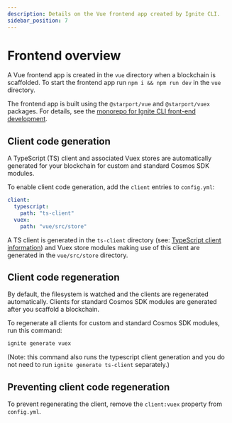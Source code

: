 ```yaml
---
description: Details on the Vue frontend app created by Ignite CLI.
sidebar_position: 7
---
```


# Frontend overview

A Vue frontend app is created in the `vue` directory when a blockchain is scaffolded. To start the frontend app run `npm i && npm run dev` in the `vue` directory.

The frontend app is built using the `@starport/vue` and `@starport/vuex` packages. For details, see the [monorepo for Ignite CLI front-end development](https://github.com/ignite/web).

## Client code generation

A TypeScript (TS) client and associated Vuex stores are automatically generated for your blockchain for custom and standard Cosmos SDK modules.

To enable client code generation, add the `client` entries to `config.yml`:

```yaml
client:
  typescript:
    path: "ts-client"
  vuex:
    path: "vue/src/store"
```

A TS client is generated in the `ts-client` directory (see: [TypeScript client information](https://docs.ignite.com/clients/typescript)) and Vuex store modules making use of this client are generated in the `vue/src/store` directory.

## Client code regeneration

By default, the filesystem is watched and the clients are regenerated automatically. Clients for standard Cosmos SDK modules are generated after you scaffold a blockchain.

To regenerate all clients for custom and standard Cosmos SDK modules, run this command:

```bash
ignite generate vuex
```

(Note: this command also runs the typescript client generation and you do not need to run `ignite generate ts-client` separately.)
## Preventing client code regeneration	

To prevent regenerating the client, remove the `client:vuex` property from `config.yml`.	

